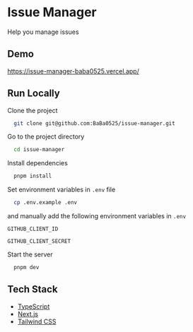 # Issue Manager

Help you manage issues

## Demo

https://issue-manager-baba0525.vercel.app/

## Run Locally

Clone the project

```bash
  git clone git@github.com:BaBa0525/issue-manager.git
```

Go to the project directory

```bash
  cd issue-manager
```

Install dependencies

```bash
  pnpm install
```

Set environment variables in `.env` file

```bash
  cp .env.example .env
```

and manually add the following environment variables in `.env`

`GITHUB_CLIENT_ID`

`GITHUB_CLIENT_SECRET`

Start the server

```bash
  pnpm dev
```

## Tech Stack

- [TypeScript](https://www.typescriptlang.org/)
- [Next.js](https://nextjs.org/)
- [Tailwind CSS](https://tailwindcss.com/)
